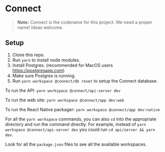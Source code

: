 # Connect

> **Note:** Connect is the codename for this project. We need a proper name! Ideas welcome.

## Setup

1. Clone this repo.
2. Run `yarn` to install node modules.
3. Install Postgres. (recommended for MacOS users https://postgresapp.com)
4. Make sure Postgres is running.
5. Run `yarn workspace @connect/db reset` to setup the Connect database.

To run the API: `yarn workspace @connect/api-server dev`

To run the web site: `yarn workspace @connect/app dev:web`

To run the React Native packager: `yarn workspace @connect/app dev:native`

For all the `yarn workspace` commands, you can also `cd` into the appropriate directory and run the command directly. For example, instead of `yarn workspace @connect/api-server dev` you could run `cd api/server && yarn dev`.

Look for all the `package.json` files to see all the available workspaces.
